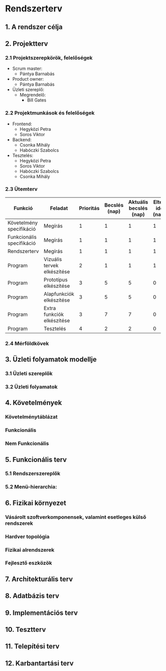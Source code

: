 # Rendszerterv
## 1. A rendszer célja

## 2. Projektterv

### 2.1 Projektszerepkörök, felelőségek


* Scrum master:
	-   Pántya Barnabás 	
* Product owner:
	-   Pántya Barnabás
* Üzleti szereplő:
	-   Megrendelő:
		 -  Bill Gates
   
### 2.2 Projektmunkások és felelőségek
   		
* Frontend:
	-   Hegyközi Petra
	-   Soros Viktor
* Backend:  
	-   Csonka Mihály
	-   Habóczki Szabolcs
* Tesztelés:   
	-   Hegyközi Petra
	-   Soros Viktor
	-   Habóczki Szabolcs
	-   Csonka Mihály

### 2.3 Ütemterv
|Funkció                  | Feladat                   | Prioritás | Becslés (nap) | Aktuális becslés (nap) | Eltelt idő (nap) | Határidő (nap) |
|-------------------------|---------------------------|-----------|---------------|------------------------|------------------|---------------------|
|Követelmény specifikáció |Megírás                    |         1 |             1 |                      1 |                1 |                   1 |             
|Funkcionális specifikáció|Megírás                    |         1 |             1 |                      1 |                1 |                   1 |
|Rendszerterv             |Megírás                    |         1 |             1 |                      1 |                1 |                   1 |
|Program                  |Vizuális tervek elkészítése|         2 |             1 |                      1 |                1 |                   1 |
|Program                  |Prototípus elkészítése     |         3 |             5 |                      5 |                0 |                   5 |
|Program                  |Alapfunkciók elkészítése   |         3 |             5 |                      5 |                0 |                   5 |
|Program                  |Extra funkciók elkészítése |         3 |             7 |                      7 |                0 |                   7 |
|Program                  |Tesztelés                  |         4 |             2 |                      2 |                0 |                   2 |

### 2.4 Mérföldkövek

## 3. Üzleti folyamatok modellje

### 3.1 Üzleti szereplők

### 3.2 Üzleti folyamatok

## 4. Követelmények

### Követelménytáblázat

### Funkcionális

### Nem Funkcionális

## 5. Funkcionális terv

### 5.1 Rendszerszereplők

### 5.2 Menü-hierarchia:

## 6. Fizikai környezet

### Vásárolt szoftverkomponensek, valamint esetleges külső rendszerek

### Hardver topológia

### Fizikai alrendszerek

### Fejlesztő eszközök

## 7. Architekturális terv

## 8. Adatbázis terv

## 9. Implementációs terv

## 10. Tesztterv

## 11. Telepítési terv

## 12. Karbantartási terv